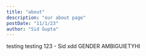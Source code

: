 ```yaml
---
title: "about"
description: "our about page"
postDate: "11/1/23"
author: "Sid Gupta"
---
```

testing testing 123 - Sid
xdd
GENDER AMBIGUIETYHI